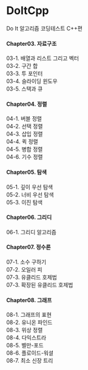 # DoItCpp
Do It 알고리즘 코딩테스트 C++편




#### Chapter03. 자료구조
03-1. 배열과 리스트 그리고 벡터   
03-2. 구간 합  
03-3. 투 포인터  
03-4. 슬라이딩 윈도우  
03-5. 스택과 큐   

#### Chapter04. 정렬
04-1. 버블 정렬  
04-2. 선택 정렬  
04-3. 삽입 정렬  
04-4. 퀵 정렬  
04-5. 병합 정렬  
04-6. 기수 정렬  

#### Chapter05. 탐색
05-1. 깊이 우선 탐색  
05-2. 너비 우선 탐색  
05-3. 이진 탐색  

#### Chapter06. 그리디
06-1. 그리디 알고리즘  

#### Chapter07. 정수론
07-1. 소수 구하기  
07-2. 오일러 피  
07-3. 유클리드 호제법  
07-3. 확장된 유클리드 호제법  

#### Chapter08. 그래프
08-1. 그래프의 표현  
08-2. 유니온 파인드  
08-3. 위상 정렬  
08-4. 다익스트라  
08-5. 벨만-포드  
08-6. 플로이드-워셜  
08-7. 최소 신장 트리  
